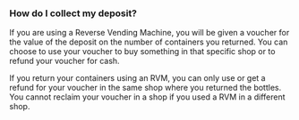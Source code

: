 ###  **How do I collect my deposit?**

If you are using a Reverse Vending Machine, you will be given a voucher for
the value of the deposit on the number of containers you returned. You can
choose to use your voucher to buy something in that specific shop or to refund
your voucher for cash.

If you return your containers using an RVM, you can only use or get a refund
for your voucher in the same shop where you returned the bottles. You cannot
reclaim your voucher in a shop if you used a RVM in a different shop.
